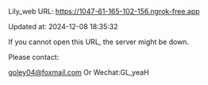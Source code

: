 Lily_web URL: https://1047-61-165-102-156.ngrok-free.app

Updated at: 2024-12-08 18:35:32

If you cannot open this URL, the server might be down.

Please contact: 

goley04@foxmail.com Or Wechat:GL_yeaH